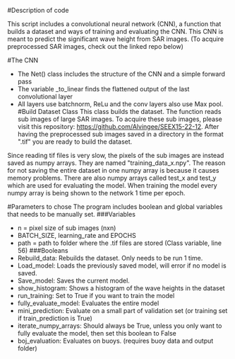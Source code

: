 #Description of code

This script includes a convolutional neural network (CNN), a function that builds a dataset
and ways of training and evaluating the CNN. This CNN is meant to predict the significant
wave height from SAR images. (To acquire preprocessed SAR images, check out the linked repo below)

#The CNN
- The Net() class includes the structure of the CNN and a simple forward pass
- The variable _to_linear finds the flattened output of the last convolutional layer
- All layers use batchnorm, ReLu and the conv layers also use Max pool.
#Build Dataset Class
This class builds the dataset. The function reads sub images of large SAR images.
To acquire these sub images, please visit this repository: https://github.com/Alvingee/SEEX15-22-12.
 After having the preprocessed sub images saved in a directory in the format
".tif" you are ready to build the dataset.

Since reading tif files is very slow, the pixels of the sub images are instead saved
as numpy arrays. They are named "training_data_x.npy". The reason for not saving the entire
dataset in one numpy array is because it causes memory problems. There are also numpy arrays
called test_x and test_y which are used for evaluating the model. When training the model
every numpy array is being shown to the network 1 time per epoch.

#Parameters to chose
The program includes boolean and global variables that needs to be manually set.
###Variables
- n = pixel size of sub images (nxn)
- BATCH_SIZE, learning_rate and EPOCHS
- path = path to folder where the .tif files are stored (Class variable, line 56)
###Booleans
- Rebuild_data: Rebuilds the dataset. Only needs to be run 1 time.
- Load_model: Loads the previously saved model, will error if no model is saved.
- Save_model: Saves the current model.
- show_histogram: Shows a histogram of the wave heights in the dataset
- run_training: Set to True if you want to train the model
- fully_evaluate_model: Evaluates the entire model
- mini_prediction: Evaluate on a small part of validation set (or training set if train_prediction is True)
- iterate_numpy_arrays: Should always be True, unless you only want to fully evaluate the model, then set this boolean
to False
- boj_evaluation: Evaluates on buoys. (requires buoy data and output folder)